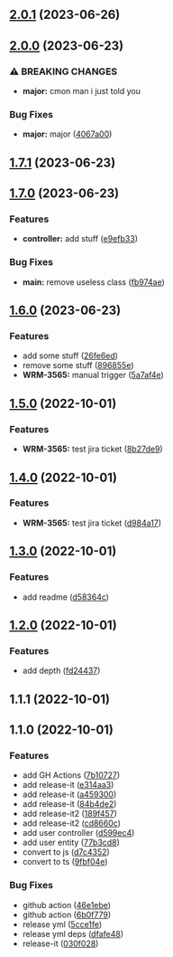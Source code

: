 

## [2.0.1](https://github.com/jimmysafe/release-test/compare/2.0.0...2.0.1) (2023-06-26)

## [2.0.0](https://github.com/jimmysafe/release-test/compare/1.7.1...2.0.0) (2023-06-23)


### ⚠ BREAKING CHANGES

* **major:** cmon man i just told you

### Bug Fixes

* **major:** major ([4067a00](https://github.com/jimmysafe/release-test/commit/4067a002b831368cfe66c982aef7fd15830a4818))

## [1.7.1](https://github.com/jimmysafe/release-test/compare/1.7.0...1.7.1) (2023-06-23)

## [1.7.0](https://github.com/jimmysafe/release-test/compare/1.6.0...1.7.0) (2023-06-23)


### Features

* **controller:** add stuff ([e9efb33](https://github.com/jimmysafe/release-test/commit/e9efb330421a2b6591cb6f031680e17376a98574))


### Bug Fixes

* **main:** remove useless class ([fb974ae](https://github.com/jimmysafe/release-test/commit/fb974aef56ff75c25b0000f25b3bee234a08a6f7))

## [1.6.0](https://github.com/jimmysafe/release-test/compare/1.5.0...1.6.0) (2023-06-23)


### Features

* add some stuff ([26fe6ed](https://github.com/jimmysafe/release-test/commit/26fe6edc9c2d7eaa68e093edd7b87e27ec1614ab))
* remove some stuff ([896855e](https://github.com/jimmysafe/release-test/commit/896855e43ffc6a42a7c975482c26fc4d1557a1cd))
* **WRM-3565:** manual trigger ([5a7af4e](https://github.com/jimmysafe/release-test/commit/5a7af4ed0c86b1808444c93b190b29f6171fa263))

## [1.5.0](https://github.com/jimmysafe/release-test/compare/1.4.0...1.5.0) (2022-10-01)


### Features

* **WRM-3565:** test jira ticket ([8b27de9](https://github.com/jimmysafe/release-test/commit/8b27de91a0f10dfa9c5c36facac8ace5d8fedbf3))

## [1.4.0](https://github.com/jimmysafe/release-test/compare/1.3.0...1.4.0) (2022-10-01)


### Features

* **WRM-3565:** test jira ticket ([d984a17](https://github.com/jimmysafe/release-test/commit/d984a1799c30ce45a594e6ad0fec043201d7dea9))

## [1.3.0](https://github.com/jimmysafe/release-test/compare/1.2.0...1.3.0) (2022-10-01)


### Features

* add readme ([d58364c](https://github.com/jimmysafe/release-test/commit/d58364c4b86345ce5821ab49404ec4bf5da84603))

## [1.2.0](https://github.com/jimmysafe/release-test/compare/1.1.1...1.2.0) (2022-10-01)


### Features

* add depth ([fd24437](https://github.com/jimmysafe/release-test/commit/fd244379e23d21feda7bf859fdb3fa03b4ea08b6))

## 1.1.1 (2022-10-01)

## 1.1.0 (2022-10-01)


### Features

* add GH Actions ([7b10727](https://github.com/jimmysafe/release-test/commit/7b107274bad37864b1f3dff6d4d909e2139d9a30))
* add release-it ([e314aa3](https://github.com/jimmysafe/release-test/commit/e314aa36c1c343bcf3ba75eb77a950fb4c681b59))
* add release-it ([a459300](https://github.com/jimmysafe/release-test/commit/a4593003a5c539418f041bb4c611e3d1cbed36f0))
* add release-it ([84b4de2](https://github.com/jimmysafe/release-test/commit/84b4de2dbe7ea5201911b80f9c195b0e04ba37f2))
* add release-it2 ([189f457](https://github.com/jimmysafe/release-test/commit/189f457f75be8cb40144683422c28362e4cb566e))
* add release-it2 ([cd8660c](https://github.com/jimmysafe/release-test/commit/cd8660c120f1e020f6f4d8f087c875ff476deea9))
* add user controller ([d599ec4](https://github.com/jimmysafe/release-test/commit/d599ec4057dc4047fa56fff40b61d88e48de5d1e))
* add user entity ([77b3cd8](https://github.com/jimmysafe/release-test/commit/77b3cd83cf6e290c2f582c2af5dfedcf7b9ff834))
* convert to js ([d7c4352](https://github.com/jimmysafe/release-test/commit/d7c4352cbaaa9af02276bbd0d2f8caf05bb3244f))
* convert to ts ([9fbf04e](https://github.com/jimmysafe/release-test/commit/9fbf04eb151b20fddf1e9566d94965f979d04944))


### Bug Fixes

* github action ([46e1ebe](https://github.com/jimmysafe/release-test/commit/46e1ebe5f3ff117ba6342da79eda253872691da1))
* github action ([6b0f779](https://github.com/jimmysafe/release-test/commit/6b0f77930ec5c21d04576718dadd536436cf925e))
* release yml ([5cce1fe](https://github.com/jimmysafe/release-test/commit/5cce1feef644694a84f972a180086096ea9b0ff4))
* release yml deps ([dfafe48](https://github.com/jimmysafe/release-test/commit/dfafe488c852effb183cbb7dfb8604afb1db61d9))
* release-it ([030f028](https://github.com/jimmysafe/release-test/commit/030f028ceb51b669fa1c44039f6aca23aac7cb2d))